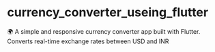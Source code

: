 # currency_converter_useing_flutter
🌍 A simple and responsive currency converter app built with Flutter. Converts real-time exchange rates between USD and INR
